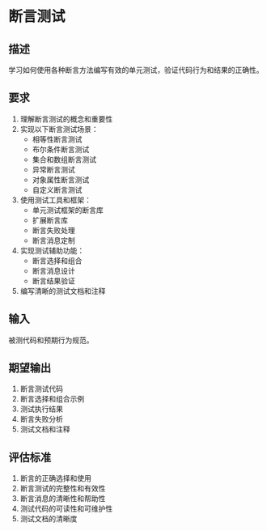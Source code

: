 # 断言测试

## 描述
学习如何使用各种断言方法编写有效的单元测试，验证代码行为和结果的正确性。

## 要求
1. 理解断言测试的概念和重要性
2. 实现以下断言测试场景：
   - 相等性断言测试
   - 布尔条件断言测试
   - 集合和数组断言测试
   - 异常断言测试
   - 对象属性断言测试
   - 自定义断言测试
3. 使用测试工具和框架：
   - 单元测试框架的断言库
   - 扩展断言库
   - 断言失败处理
   - 断言消息定制
4. 实现测试辅助功能：
   - 断言选择和组合
   - 断言消息设计
   - 断言结果验证
5. 编写清晰的测试文档和注释

## 输入
被测代码和预期行为规范。

## 期望输出
1. 断言测试代码
2. 断言选择和组合示例
3. 测试执行结果
4. 断言失败分析
5. 测试文档和注释

## 评估标准
1. 断言的正确选择和使用
2. 断言测试的完整性和有效性
3. 断言消息的清晰性和帮助性
4. 测试代码的可读性和可维护性
5. 测试文档的清晰度